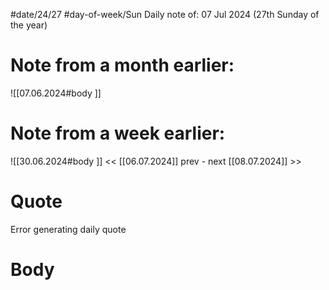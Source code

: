 
#date/24/27
#day-of-week/Sun
Daily note of: 07 Jul 2024 (27th Sunday of the year)

# Note from a month earlier:
![[07.06.2024#body ]]

# Note from a week earlier:
![[30.06.2024#body ]]
 << [[06.07.2024]] prev - next [[08.07.2024]] >>
# Quote

Error generating daily quote
# Body


